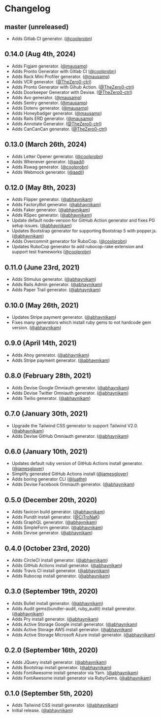 # Changelog

## master (unreleased)

* Adds Gitlab CI generator. ([@coolprobn][])

## 0.14.0 (Aug 4th, 2024)

- Adds Figjam generator. ([@mausamp][])
- Adds Pronto Generator with Gitlab CI ([@coolprobn][])
- Adds Rack Mini Profiler generator. ([@mausamp][])
- Adds VCR generator. ([@TheZero0-ctrl][])
- Adds Pronto Generator with Gihub Action. ([@TheZero0-ctrl][])
- Adds Doorkeeper Generator with Devise. ([@TheZero0-ctrl][])
- Adds Avo generator. ([@mausamp][])
- Adds Sentry generator. ([@mausamp][])
- Adds Dotenv generator. ([@mausamp][])
- Adds Honeybadger generator. ([@mausamp][])
- Adds Rails ERD generator. ([@mausamp][])
- Adds Annotate Generator. ([@TheZero0-ctrl][])
- Adds CanCanCan generator. ([@TheZero0-ctrl][])

## 0.13.0 (March 26th, 2024)

- Adds Letter Opener generator. ([@coolprobn][])
- Adds Whenever generator. ([@aadil][])
- Adds Rswag generator. ([@coolprobn][])
- Adds Webmock generator. ([@aadil][])

## 0.12.0 (May 8th, 2023)

- Adds Flipper generator. ([@abhaynikam][])
- Adds FactoryBot generator. ([@abhaynikam][])
- Adds Faker generator. ([@abhaynikam][])
- Adds RSpec generator. ([@abhaynikam][])
- Update default node-version for GitHub Action generator and fixes PG setup issues. ([@abhaynikam][])
- Updates Bootstrap generator for supporting Bootstrap 5 with popper.js. ([@abhaynikam][])
- Adds Overcommit generator for RuboCop. ([@coolprobn][])
- Updates RuboCop generator to add rubocop-rake extension and support test frameworks ([@coolprobn][])

## 0.11.0 (June 23rd, 2021)

- Adds Stimulus generator. ([@abhaynikam][])
- Adds Rails Admin generator. ([@abhaynikam][])
- Adds Paper Trail generator. ([@abhaynikam][])

## 0.10.0 (May 26th, 2021)

- Updates Stripe payment generator. ([@abhaynikam][])
- Fixes many generators which install ruby gems to not hardcode gem version. ([@abhaynikam][])

## 0.9.0 (April 14th, 2021)

- Adds Ahoy generator. ([@abhaynikam][])
- Adds Stripe payment generator. ([@abhaynikam][])

## 0.8.0 (February 28th, 2021)

- Adds Devise Google Omniauth generator. ([@abhaynikam][])
- Adds Devise Twitter Omniauth generator. ([@abhaynikam][])
- Adds Twilio generator. ([@abhaynikam][])

## 0.7.0 (January 30th, 2021)

- Upgrade the Tailwind CSS generator to support Tailwind V2.0. ([@abhaynikam][])
- Adds Devise GitHub Omniauth generator. ([@abhaynikam][])

## 0.6.0 (January 10th, 2021)

- Updates default ruby version of GitHub Actions install generator. ([@jamesglover][])
- Simplify generated GitHub Actions install ([@jamesglover][])
- Adds boring generator CLI ([@luathn][])
- Adds Devise Facebook Omniauth generator. ([@abhaynikam][])

## 0.5.0 (December 20th, 2020)

- Adds favicon build generator. ([@abhaynikam][])
- Adds Pundit install generator. ([@CiTroNaK][])
- Adds GraphQL generator. ([@abhaynikam][])
- Adds SimpleForm generator. ([@abhaynikam][])
- Adds Devise generator. ([@abhaynikam][])

## 0.4.0 (October 23rd, 2020)

- Adds CircleCI install generator. ([@abhaynikam][])
- Adds GitHub Actions install generator. ([@abhaynikam][])
- Adds Travis CI install generator. ([@abhaynikam][])
- Adds Rubocop install generator. ([@abhaynikam][])

## 0.3.0 (September 19th, 2020)

- Adds Bullet install generator. ([@abhaynikam][])
- Adds Audit gems(bundler-audit, ruby_audit) install generator. ([@abhaynikam][])
- Adds Pry install generator. ([@abhaynikam][])
- Adds Active Storage Google install generator. ([@abhaynikam][])
- Adds Active Storage AWS install generator. ([@abhaynikam][])
- Adds Active Storage Microsoft Azure install generator. ([@abhaynikam][])

## 0.2.0 (September 16th, 2020)

- Adds JQuery install generator. ([@abhaynikam][])
- Adds Bootstrap install generator. ([@abhaynikam][])
- Adds FontAwesome install generator via Yarn. ([@abhaynikam][])
- Adds FontAwesome install generator via RubyGems. ([@abhaynikam][])

## 0.1.0 (September 5th, 2020)

- Adds Tailwind CSS install generator. ([@abhaynikam][])
- Initial release. ([@abhaynikam][])

[@abhaynikam]: https://github.com/abhaynikam
[@CiTroNaK]: https://github.com/CiTroNaK
[@jamesglover]: https://github.com/JamesGlover
[@luathn]: https://github.com/luathn
[@coolprobn]: https://github.com/coolprobn
[@aadil]: https://github.com/AdilRT
[@mausamp]: https://github.com/mausamp
[@TheZero0-ctrl]: https://github.com/TheZero0-ctrl
